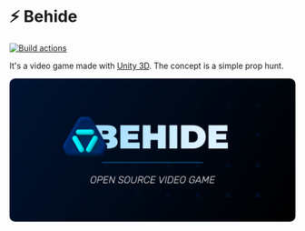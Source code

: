 
# ⚡ Behide

[![Build actions](https://github.com/behide-game/Behide/actions/workflows/main.yml/badge.svg?branch=Add-github-actions)](https://github.com/behide-game/Behide/actions/workflows/main.yml)

It's a video game made with [Unity 3D](https://unity.com). The concept is a simple prop hunt.

<img src="../assets/Presentation card.png"
     alt="Behide, open source video game"
     style="border-radius: 10px" />

